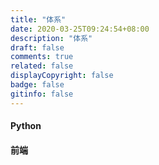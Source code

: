 ```yaml
---
title: "体系"
date: 2020-03-25T09:24:54+08:00
description: "体系"
draft: false
comments: true
related: false
displayCopyright: false
badge: false
gitinfo: false
---
```


<h4>Python</h4>

<div id="python" class="echarts"></div>

<h4>前端</h4>

<div id="frontend" class="echarts"></div>
<script src="//cdn.jsdelivr.net/gh/FFRaycoder/cdn@latest/static/js/jquery-3.5.0.min.js"></script>
<script src="//cdn.jsdelivr.net/gh/FFRaycoder/cdn@latest/static/js/echarts-en.min.js"></script>
<script type="text/javascript">
function transData(a, idStr, pidStr, childrenStr) {
    var r = [],
        hash = {},
        id = idStr,
        pid = pidStr,
        children = childrenStr,
        i = 0,
        j = 0,
        len = a.length;
    for (; i < len; i++) {
        hash[a[i][id]] = a[i];
    }
    for (; j < len; j++) {
        var aVal = a[j],
            hashVP = hash[aVal[pid]];
        if (hashVP) {
            !hashVP[children] && (hashVP[children] = []);
            hashVP[children].push(aVal);
        } else {
            r.push(aVal);
        }
    }
    return r;
}
function clickNode(name, value, url) {
    if (url == undefined) return;
    if (url === "") return;
    window.open(url);
}
var pythonChart = echarts.init(document.getElementById('python'));
pythonChart.showLoading();
$.get('/json-data/python.json', function(data) {
    pythonChart.hideLoading();
    echarts.util.each(data.children, function(datum, index) {
        index % 2 === 0 && (datum.collapsed = true);
    });
    pythonChart.setOption(option = {
        tooltip: {
            trigger: 'item',
            triggerOn: 'mousemove'
        },
        series: [{
            type: 'tree',
            data: transData(data, 'value', 'sj', 'children'),
            top: '1%',
            left: '100px',
            bottom: '1%',
            right: '40%',
            symbol: 'emptyCircle',
            symbolSize: 10,
            label: {
                normal: {
                    position: 'left',
                    verticalAlign: 'middle',
                    align: 'right',
                    fontSize: 14
                }
            },
            leaves: {
                label: {
                    normal: {
                        position: 'right',
                        verticalAlign: 'middle',
                        align: 'left'
                    }
                }
            },
            initialTreeDepth: 3,
            expandAndCollapse: true,
            animationDuration: 550,
            animationDurationUpdate: 750
        }]
    });
    pythonChart.on('click', function(params) {
        var name = params.data.name;
        var value = params.data.value;
        var url = params.data.url;
        clickNode(name, value, url);
    });
});
var frontChart = echarts.init(document.getElementById('frontend'));
frontChart.showLoading();
$.get('/json-data/frontend.json',
function(data) {
    frontChart.hideLoading();
    echarts.util.each(data.children,
    function(datum, index) {
        index % 2 === 0 && (datum.collapsed = true);
    });
    frontChart.setOption(option = {
        tooltip: {
            trigger: 'item',
            triggerOn: 'mousemove'
        },
        series: [{
            type: 'tree',
            data: transData(data, 'value', 'sj', 'children'),
            top: '1%',
            left: '120px',
            bottom: '1%',
            right: '40%',
            symbolSize: 10,
            label: {
                normal: {
                    position: 'left',
                    verticalAlign: 'middle',
                    align: 'right',
                    fontSize: 14
                }
            },
            leaves: {
                label: {
                    normal: {
                        position: 'right',
                        verticalAlign: 'middle',
                        align: 'left'
                    }
                }
            },
            initialTreeDepth: 3,
            expandAndCollapse: true,
            animationDuration: 550,
            animationDurationUpdate: 750
        }]
    });
    frontChart.on('click',
    function(params) {
        var name = params.data.name;
        var value = params.data.value;
        var url = params.data.url;
        clickNode(name, value, url);
    });
});
</script>
